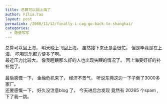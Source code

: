 ```yaml
---
title: 总算可以回上海了
author: Filia.Tao
layout: post
permalink: /2008/11/12/finally-i-cag-go-back-to-shanghai/
categories:
  - 随便写写
---
```

总算可以回上海， 明天晚上飞回上海。 虽然接下来还是会很忙。 但是毕竟是在上海， 吃喝玩乐都方便多了啊。   
最近压力比较大， 像我睡眠那么好的人也出现失眠的情况了。 回上海要好好的补补觉了。   
   
最后感慨一下， 金融危机来了， 经济不景气， 听说东莞这边一下子倒了3000多家厂。  
还要感慨一下， 好久没注意blog 了， 今天进后台发现 竟然有 20265 个spam , 下了我一跳。